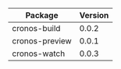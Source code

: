 | Package | Version |
| --- | --- |
| cronos-build | 0.0.2 |
| cronos-preview | 0.0.1 |
| cronos-watch | 0.0.3 |